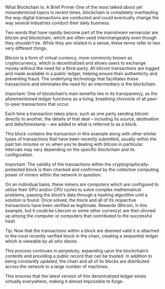 What Blockchain Is: A Brief Primer
One of the most talked about yet misunderstood topics in recent times, blockchain is completely overhauling the way digital transactions are conducted and could eventually change the way several industries conduct their daily business.

Two words that have rapidly become part of the mainstream vernacular are bitcoin and blockchain, which are often used interchangeably even though they shouldn’t be. While they are related in a sense, these terms refer to two very different things.

Bitcoin is a form of virtual currency, more commonly known as cryptocurrency, which is decentralized and allows users to exchange money without the need for a third-party. All bitcoin transactions are logged and made available in a public ledger, helping ensure their authenticity and preventing fraud. The underlying technology that facilitates these transactions and eliminates the need for an intermediary is the blockchain.

Important: One of blockchain’s main benefits lies in its transparency, as the aforementioned ledger functions as a living, breathing chronicle of all peer-to-peer transactions that occur.

Each time a transaction takes place, such as one party sending bitcoin directly to another, the details of that deal – including its source, destination and date/timestamp – are added to what is referred to as a block.

This block contains the transaction in this example along with other similar types of transactions that have been recently submitted, usually within the past ten minutes or so when you’re dealing with bitcoin in particular. Intervals may vary depending on the specific blockchain and its configuration.

Important: The validity of the transactions within the cryptographically-protected block is then checked and confirmed by the collective computing power of miners within the network in question.

On an individual basis, these miners are computers which are configured to utilize their GPU and/or CPU cycles to solve complex mathematical problems, passing the block’s data through a hashing algorithm until a solution is found. Once solved, the block and all of its respective transactions have been verified as legitimate. Rewards (Bitcoin, in this example, but it could be Litecoin or some other currency) are then divvied up among the computer or computers that contributed to the successful hash.

Tip: Now that the transactions within a block are deemed valid it is attached to the most recently verified block in the chain, creating a sequential ledger which is viewable by all who desire.

This process continues in perpetuity, expanding upon the blockchain’s contents and providing a public record that can be trusted. In addition to being constantly updated, the chain and all of its blocks are distributed across the network to a large number of machines.

This ensures that the latest version of this decentralized ledger exists virtually everywhere, making it almost impossible to forge.
